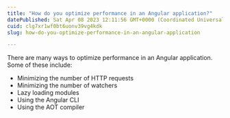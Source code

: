 ```yaml
---
title: "How do you optimize performance in an Angular application?"
datePublished: Sat Apr 08 2023 12:11:56 GMT+0000 (Coordinated Universal Time)
cuid: clg7xr1wf0bt6uonv39vg4kdk
slug: how-do-you-optimize-performance-in-an-angular-application

---
```


There are many ways to optimize performance in an Angular application. Some of these include:

- Minimizing the number of HTTP requests
- Minimizing the number of watchers
- Lazy loading modules
- Using the Angular CLI
- Using the AOT compiler